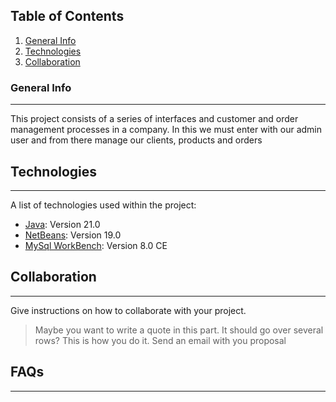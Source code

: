 ## Table of Contents
1. [General Info](#general-info)
2. [Technologies](#technologies)
3. [Collaboration](#collaboration)


### General Info
***
This project consists of a series of interfaces and customer and order management processes in a company.
In this we must enter with our admin user and from there manage our clients, products and orders

## Technologies
***
A list of technologies used within the project:
* [Java]([https://example.com](https://www.java.com/es/)): Version 21.0 
* [NetBeans]([https://example.com](https://netbeans.apache.org/front/main/)): Version 19.0
* [MySql WorkBench]([https://example.com](https://dev.mysql.com/downloads/workbench/)): Version 8.0 CE

## Collaboration
***
Give instructions on how to collaborate with your project.
> Maybe you want to write a quote in this part. 
> It should go over several rows?
> This is how you do it.
> Send an email with you proposal
## FAQs
***


